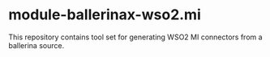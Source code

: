# module-ballerinax-wso2.mi

This repository contains tool set for generating WSO2 MI connectors from a ballerina source.
